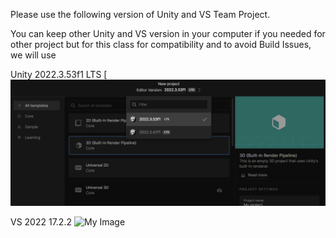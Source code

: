 Please use the following version of Unity and VS Team Project. 

You can keep other Unity and VS version in your computer if you needed for other project but for this class for compatibility and to avoid Build Issues, we will use 

Unity 2022.3.53f1 LTS
[![My Image](https://github.com/htanama/FPS-Team-Project/blob/main/Unity-2022.3.53f1.png)

VS 2022 17.2.2
![My Image](https://github.com/htanama/FPS-Team-Project/VS-version.png)

